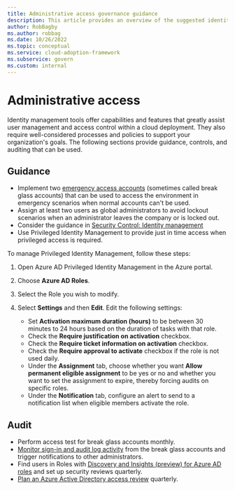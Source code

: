 ```yaml
---
title: Administrative access governance guidance
description: This article provides an overview of the suggested identity management tools capabilities and features for user management along with guidance on processes and policies to support user management in your organization. 
author: RobBagby
ms.author: robbag
ms.date: 10/26/2022
ms.topic: conceptual
ms.service: cloud-adoption-framework
ms.subservice: govern
ms.custom: internal
---
```


# Administrative access

Identity management tools offer capabilities and features that greatly assist user management and access control within a cloud deployment. They also require well-considered processes and policies to support your organization's goals.  The following sections provide guidance, controls, and auditing that can be used.

## Guidance

- Implement two [emergency access accounts](/azure/active-directory/roles/security-emergency-access#store-account-credentials-safely) (sometimes called break glass accounts) that can be used to access the environment in emergency scenarios when normal accounts can't be used.
- Assign at least two users as global administrators to avoid lockout scenarios when an administrator leaves the company or is locked out.
- Consider the guidance in [Security Control: Identity management](/security/benchmark/azure/mcsb-identity-management)
- Use Privileged Identity Management to provide just in time access when privileged access is required.

To manage Privileged Identity Management, follow these steps:

1. Open Azure AD Privileged Identity Management in the Azure portal.
1. Choose **Azure AD Roles**.
1. Select the Role you wish to modify.
1. Select **Settings** and then **Edit**. Edit the following settings:

   - Set **Activation maximum duration (hours)** to be between 30 minutes to 24 hours based on the duration of tasks with that role.
   - Check the **Require justification on activation** checkbox.
   - Check the **Require ticket information on activation** checkbox.
   - Check the **Require approval to activate** checkbox if the role is not used daily.
   - Under the **Assignment** tab, choose whether you want **Allow permanent eligible assignment** to be yes or no and whether you want to set the assignment to expire, thereby forcing audits on specific roles.
   - Under the **Notification** tab, configure an alert to send to a notification list when eligible members activate the role.

## Audit

- Perform access test for break glass accounts monthly.
- [Monitor sign-in and audit log activity](/azure/active-directory/roles/security-emergency-access#monitor-sign-in-and-audit-logs) from the break glass accounts and trigger notifications to other administrators.
- Find users in Roles with [Discovery and Insights (preview) for Azure AD roles](/azure/active-directory/privileged-identity-management/pim-security-wizard) and set up security reviews quarterly.
- [Plan an Azure Active Directory access review](/azure/active-directory/governance/deploy-access-reviews) quarterly.
